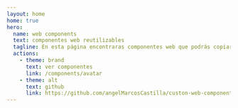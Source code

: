 ```yaml
---
layout: home
home: true
hero:
  name: web components
  text: componentes web reutilizables
  tagline: En esta página encontraras componentes web que podrás copiar y usar en tus proyectos
  actions:
    - theme: brand
      text: ver componentes
      link: /components/avatar
    - theme: alt
      text: github
      link: https://github.com/angelMarcosCastilla/custon-web-components/tree/main/web/public
---
```


